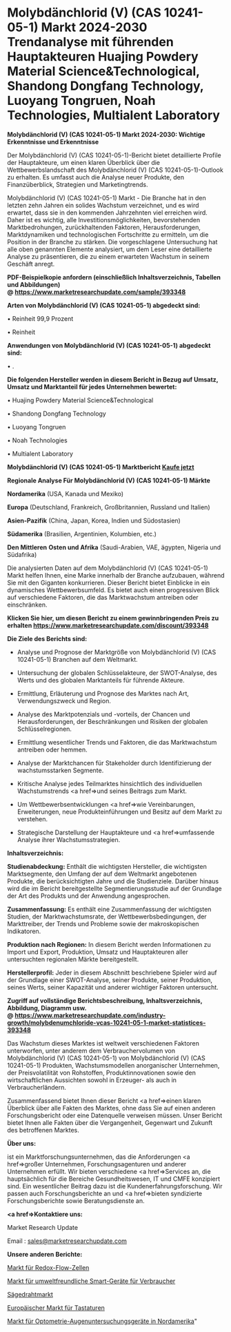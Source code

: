 # Molybdänchlorid (V) (CAS 10241-05-1) Markt 2024-2030 Trendanalyse mit führenden Hauptakteuren Huajing Powdery Material Science&Technological, Shandong Dongfang Technology, Luoyang Tongruen, Noah Technologies, Multialent Laboratory

<strong>Molybdänchlorid (V) (CAS 10241-05-1) Markt 2024-2030: Wichtige Erkenntnisse und Erkenntnisse</strong>

Der Molybdänchlorid (V) (CAS 10241-05-1)-Bericht bietet detaillierte Profile der Hauptakteure, um einen klaren Überblick über die Wettbewerbslandschaft des Molybdänchlorid (V) (CAS 10241-05-1)-Outlook zu erhalten. Es umfasst auch die Analyse neuer Produkte, den Finanzüberblick, Strategien und Marketingtrends.

Molybdänchlorid (V) (CAS 10241-05-1) Markt - Die Branche hat in den letzten zehn Jahren ein solides Wachstum verzeichnet, und es wird erwartet, dass sie in den kommenden Jahrzehnten viel erreichen wird. Daher ist es wichtig, alle Investitionsmöglichkeiten, bevorstehenden Marktbedrohungen, zurückhaltenden Faktoren, Herausforderungen, Marktdynamiken und technologischen Fortschritte zu ermitteln, um die Position in der Branche zu stärken. Die vorgeschlagene Untersuchung hat alle oben genannten Elemente analysiert, um dem Leser eine detaillierte Analyse zu präsentieren, die zu einem erwarteten Wachstum in seinem Geschäft anregt.

<strong><b>PDF-Beispielkopie anfordern (einschließlich Inhaltsverzeichnis, Tabellen und Abbildungen) @ </b></strong><strong><a href=https://www.marketresearchupdate.com/sample/393348><strong>https://www.marketresearchupdate.com/sample/393348</u></a></strong></strong>

<strong>Arten von Molybdänchlorid (V) (CAS 10241-05-1) abgedeckt sind:</strong>

• Reinheit 99,9 Prozent

• Reinheit

<strong>Anwendungen von Molybdänchlorid (V) (CAS 10241-05-1) abgedeckt sind:</strong>

• .

<strong>Die folgenden Hersteller werden in diesem Bericht in Bezug auf Umsatz, Umsatz und Marktanteil für jedes Unternehmen bewertet:</strong>

• Huajing Powdery Material Science&Technological

• Shandong Dongfang Technology

• Luoyang Tongruen

• Noah Technologies

• Multialent Laboratory

<strong>Molybdänchlorid (V) (CAS 10241-05-1) Marktbericht <a href=https://www.marketresearchupdate.com/buynow/393348>Kaufe jetzt</a></strong>

<strong>Regionale Analyse Für Molybdänchlorid (V) (CAS 10241-05-1) Märkte</strong>

<strong>Nordamerika</strong> (USA, Kanada und Mexiko)

<strong>Europa</strong> (Deutschland, Frankreich, Großbritannien, Russland und Italien)

<strong>Asien-Pazifik</strong> (China, Japan, Korea, Indien und Südostasien)

<strong>Südamerika</strong> (Brasilien, Argentinien, Kolumbien, etc.)

<strong>Den Mittleren</strong> <strong>Osten und Afrika</strong> (Saudi-Arabien, VAE, ägypten, Nigeria und Südafrika)

Die analysierten Daten auf dem Molybdänchlorid (V) (CAS 10241-05-1) Markt helfen Ihnen, eine Marke innerhalb der Branche aufzubauen, während Sie mit den Giganten konkurrieren. Dieser Bericht bietet Einblicke in ein dynamisches Wettbewerbsumfeld. Es bietet auch einen progressiven Blick auf verschiedene Faktoren, die das Marktwachstum antreiben oder einschränken.

<strong>Klicken Sie hier, um diesen Bericht zu einem gewinnbringenden Preis zu erhalten
</strong><strong><a href=https://www.marketresearchupdate.com/discount/393348>https://www.marketresearchupdate.com/discount/393348</b></u></strong></a>

<strong>Die Ziele des Berichts sind:</strong>

- Analyse und Prognose der Marktgröße von Molybdänchlorid (V) (CAS 10241-05-1) Branchen auf dem Weltmarkt.

- Untersuchung der globalen Schlüsselakteure, der SWOT-Analyse, des Werts und des globalen Marktanteils für führende Akteure.

- Ermittlung, Erläuterung und Prognose des Marktes nach Art, Verwendungszweck und Region.

- Analyse des Marktpotenzials und -vorteils, der Chancen und Herausforderungen, der Beschränkungen und Risiken der globalen Schlüsselregionen.

- Ermittlung wesentlicher Trends und Faktoren, die das Marktwachstum antreiben oder hemmen.

- Analyse der Marktchancen für Stakeholder durch Identifizierung der wachstumsstarken Segmente.

- Kritische Analyse jedes Teilmarktes hinsichtlich des individuellen Wachstumstrends <a href=>und</a> seines Beitrags zum Markt.

- Um Wettbewerbsentwicklungen <a href=>wie</a> Vereinbarungen, Erweiterungen, neue Produkteinführungen und Besitz auf dem Markt zu verstehen.

- Strategische Darstellung der Hauptakteure und <a href=>umfas</a>sende Analyse ihrer Wachstumsstrategien.

<strong>Inhaltsverzeichnis:</strong>

<strong>Studienabdeckung:</strong> Enthält die wichtigsten Hersteller, die wichtigsten Marktsegmente, den Umfang der auf dem Weltmarkt angebotenen Produkte, die berücksichtigten Jahre und die Studienziele. Darüber hinaus wird die im Bericht bereitgestellte Segmentierungsstudie auf der Grundlage der Art des Produkts und der Anwendung angesprochen.

<strong>Zusammenfassung:</strong> Es enthält eine Zusammenfassung der wichtigsten Studien, der Marktwachstumsrate, der Wettbewerbsbedingungen, der Markttreiber, der Trends und Probleme sowie der makroskopischen Indikatoren.

<strong>Produktion nach Regionen:</strong> In diesem Bericht werden Informationen zu Import und Export, Produktion, Umsatz und Hauptakteuren aller untersuchten regionalen Märkte bereitgestellt.

<strong>Herstellerprofil:</strong> Jeder in diesem Abschnitt beschriebene Spieler wird auf der Grundlage einer SWOT-Analyse, seiner Produkte, seiner Produktion, seines Werts, seiner Kapazität und anderer wichtiger Faktoren untersucht.

<strong><b>Zugriff auf vollständige Berichtsbeschreibung, Inhaltsverzeichnis, Abbildung, Diagramm usw. @ </b></strong><strong><a href=https://www.marketresearchupdate.com/industry-growth/molybdenumchloride-vcas-10241-05-1-market-statistices-393348>https://www.marketresearchupdate.com/industry-growth/molybdenumchloride-vcas-10241-05-1-market-statistices-393348</a></strong>

Das Wachstum dieses Marktes ist weltweit verschiedenen Faktoren unterworfen, unter anderem dem Verbrauchervolumen von Molybdänchlorid (V) (CAS 10241-05-1) von Molybdänchlorid (V) (CAS 10241-05-1) Produkten, Wachstumsmodellen anorganischer Unternehmen, der Preisvolatilität von Rohstoffen, Produktinnovationen sowie den wirtschaftlichen Aussichten sowohl in Erzeuger- als auch in Verbraucherländern.

Zusammenfassend bietet Ihnen dieser Bericht <a href=>einen</a> klaren Überblick über alle Fakten des Marktes, ohne dass Sie auf einen anderen Forschungsbericht oder eine Datenquelle verweisen müssen. Unser Bericht bietet Ihnen alle Fakten über die Vergangenheit, Gegenwart und Zukunft des betroffenen Marktes.

<strong>Über uns:</strong>

 ist ein Marktforschungsunternehmen, das die Anforderungen <a href=>großer</a> Unternehmen, Forschungsagenturen und anderer Unternehmen erfüllt. Wir bieten verschiedene <a href=>Services</a> an, die hauptsächlich für die Bereiche Gesundheitswesen, IT und CMFE konzipiert sind. Ein wesentlicher Beitrag dazu ist die Kundenerfahrungsforschung. Wir passen auch Forschungsberichte an und <a href=>bieten</a> syndizierte Forschungsberichte sowie Beratungsdienste an.

<strong><a href=>Kontaktiere uns:</a></strong>

Market Research Update

Email : sales@marketresearchupdate.com

<strong>Unsere anderen Berichte:</strong>

<a href=https://www.linkedin.com/pulse/redox-flow-cell-market-2023-what-factors>Markt für Redox-Flow-Zellen</a>

<a href=https://www.linkedin.com/pulse/consumer-eco-smart-devices-market-sizing-up-anticipating>Markt für umweltfreundliche Smart-Geräte für Verbraucher</a>

<a href=https://www.linkedin.com/pulse/saw-wire-market-2023-remarking-enormous-growth>Sägedrahtmarkt</a>

<a href=https://www.linkedin.com/pulse/europe-keyboards-market-2023-current-future>Europäischer Markt für Tastaturen</a>

<a href=https://www.linkedin.com/pulse/north-america-optometry-eye-exam-equipment-market-2023>Markt für Optometrie-Augenuntersuchungsgeräte in Nordamerika</a>"

